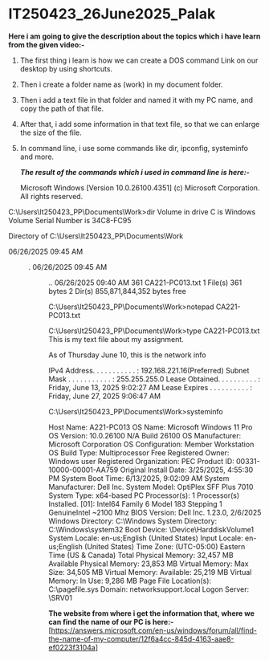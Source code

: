 # IT250423_26June2025_Palak

**Here i am going to give the description about the topics which i have learn from the given video:-**

1. The first thing i learn is how we can create a DOS command Link on our desktop by using shortcuts.
2. Then i create a folder name as (work) in my document folder.
3. Then i add a text file in that folder and named it with my PC name, and copy the path of that file.
4. After that, i add some information in that text file, so that we can enlarge the size of the file.
5. In command line, i use some commands like dir, ipconfig, systeminfo and more.

   ***_The result of the commands which i used in command line is here:-_***

   Microsoft Windows [Version 10.0.26100.4351]
(c) Microsoft Corporation. All rights reserved.

C:\Users\It250423_PP\Documents\Work>dir
 Volume in drive C is Windows
 Volume Serial Number is 34C8-FC95

 Directory of C:\Users\It250423_PP\Documents\Work

06/26/2025  09:45 AM    <DIR>          .
06/26/2025  09:45 AM    <DIR>          ..
06/26/2025  09:40 AM               361 CA221-PC013.txt
               1 File(s)            361 bytes
               2 Dir(s)  855,871,844,352 bytes free

C:\Users\It250423_PP\Documents\Work>notepad CA221-PC013.txt

C:\Users\It250423_PP\Documents\Work>type CA221-PC013.txt
This is my text file about my assignment.

As of Thursday June 10, this is the network info

 IPv4 Address. . . . . . . . . . . : 192.168.221.16(Preferred)
   Subnet Mask . . . . . . . . . . . : 255.255.255.0
   Lease Obtained. . . . . . . . . . : Friday, June 13, 2025 9:02:27 AM
   Lease Expires . . . . . . . . . . : Friday, June 27, 2025 9:06:47 AM

C:\Users\It250423_PP\Documents\Work>systeminfo

Host Name:                     A221-PC013
OS Name:                       Microsoft Windows 11 Pro
OS Version:                    10.0.26100 N/A Build 26100
OS Manufacturer:               Microsoft Corporation
OS Configuration:              Member Workstation
OS Build Type:                 Multiprocessor Free
Registered Owner:              Windows user
Registered Organization:       PEC
Product ID:                    00331-10000-00001-AA759
Original Install Date:         3/25/2025, 4:55:30 PM
System Boot Time:              6/13/2025, 9:02:09 AM
System Manufacturer:           Dell Inc.
System Model:                  OptiPlex SFF Plus 7010
System Type:                   x64-based PC
Processor(s):                  1 Processor(s) Installed.
                               [01]: Intel64 Family 6 Model 183 Stepping 1 GenuineIntel ~2100 Mhz
BIOS Version:                  Dell Inc. 1.23.0, 2/6/2025
Windows Directory:             C:\Windows
System Directory:              C:\Windows\system32
Boot Device:                   \Device\HarddiskVolume1
System Locale:                 en-us;English (United States)
Input Locale:                  en-us;English (United States)
Time Zone:                     (UTC-05:00) Eastern Time (US & Canada)
Total Physical Memory:         32,457 MB
Available Physical Memory:     23,853 MB
Virtual Memory: Max Size:      34,505 MB
Virtual Memory: Available:     25,219 MB
Virtual Memory: In Use:        9,286 MB
Page File Location(s):         C:\pagefile.sys
Domain:                        networksupport.local
Logon Server:                  \\SRV01
   
  
   **The website from where i get the information that, where we can find the name of our PC is here:-**
   [https://answers.microsoft.com/en-us/windows/forum/all/find-the-name-of-my-computer/12f6a4cc-845d-4163-aae8-ef0223f3104a]

      
